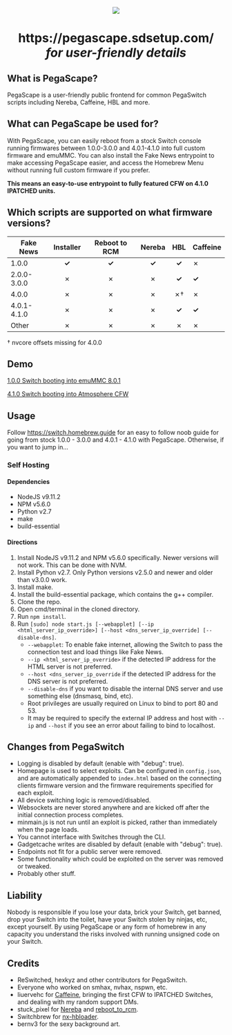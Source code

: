 <p align="center">
  <a href=https://pegascape.sdsetup.com"><img src=https://i.imgur.com/H9ZLk33.png></a>
                                        </p>
                                        
<h1 align=center>https://pegascape.sdsetup.com/<br><i>for user-friendly details</i></h1>

## What is PegaScape?

PegaScape is a user-friendly public frontend for common PegaSwitch scripts including Nereba, Caffeine, HBL and more.

## What can PegaScape be used for?

With PegaScape, you can easily reboot from a stock Switch console running firmwares between 1.0.0-3.0.0 and 4.0.1-4.1.0 into full custom firmware and emuMMC. You can also install the Fake News entrypoint to make accessing PegaScape easier, and access the Homebrew Menu without running full custom firmware if you prefer.

**This means an easy-to-use entrypoint to fully featured CFW on 4.1.0 IPATCHED units.**

## Which scripts are supported on what firmware versions?

Fake News | Installer |	Reboot to RCM |	Nereba | HBL | Caffeine
------------|:-----------:|:---------------:|:--------:|:------:|----------
1.0.0 |	**✓** |	**✓** |	**✓** |	**✓** |	✗
2.0.0-3.0.0 |	✗ |	✗ |	✗ |	**✓** |	**✓**
4.0.0 |	✗ |	✗ |	✗ |	✗† | 	✗
4.0.1-4.1.0 |	✗ |	✗ |	✗ |	**✓** | 	**✓**
Other |	✗ |	✗ |	✗ |	✗ | 	✗

† nvcore offsets missing for 4.0.0

## Demo

[1.0.0 Switch booting into emuMMC 8.0.1](https://www.youtube.com/watch?v=hjZvmoRjA1U)

[4.1.0 Switch booting into Atmosphere CFW](https://www.youtube.com/watch?v=DBVjrjoZO8w)


## Usage

Follow https://switch.homebrew.guide for an easy to follow noob guide for going from stock 1.0.0 - 3.0.0 and 4.0.1 - 4.1.0 with PegaScape. Otherwise, if you want to jump in...

### Self Hosting

#### Dependencies
* NodeJS v9.11.2
* NPM v5.6.0
* Python v2.7
* make
* build-essential

#### Directions
1. Install NodeJS v9.11.2 and NPM v5.6.0 specifically. Newer versions will not work. This can be done with NVM.
2. Install Python v2.7. Only Python versions v2.5.0 and newer and older than v3.0.0 work.
3. Install make.
4. Install the build-essential package, which contains the g++ compiler.
5. Clone the repo.
6. Open cmd/terminal in the cloned directory.
7. Run `npm install`.
8. Run `[sudo] node start.js [--webapplet] [--ip <html_server_ip_override>] [--host <dns_server_ip_override] [--disable-dns]`.
    * `--webapplet`: To enable fake internet, allowing the Switch to pass the connection test and load things like Fake News.
    * `--ip <html_server_ip_override>` if the detected IP address for the HTML server is not preferred.
    * `--host <dns_server_ip_override` if the detected IP address for the DNS server is not preferred.
    * `--disable-dns` if you want to disable the internal DNS server and use something else (dnsmasq, bind, etc).
    * Root privileges are usually required on Linux to bind to port 80 and 53.
    * It may be required to specify the external IP address and host  with `--ip` and `--host` if you see an error about failing to bind to localhost.

## Changes from PegaSwitch

* Logging is disabled by default (enable with "debug": true).
* Homepage is used to select exploits. Can be configured in `config.json`, and are automatically appended to `index.html` based on the connecting clients firmware version and the firmware requirements specified for each exploit.
* All device switching logic is removed/disabled.
* Websockets are never stored anywhere and are kicked off after the initial connection process completes.
* minmain.js is not run until an exploit is picked, rather than immediately when the page loads.
* You cannot interface with Switches through the CLI.
* Gadgetcache writes are disabled by default (enable with "debug": true).
* Endpoints not fit for a public server were removed.
* Some functionality which could be exploited on the server was removed or tweaked.
* Probably other stuff.

## Liability

Nobody is responsible if you lose your data, brick your Switch, get banned, drop your Switch into the toilet, have your Switch stolen by ninjas, etc, except yourself. By using PegaScape or any form of homebrew in any capacity you understand the risks involved with running unsigned code on your Switch.

## Credits

* ReSwitched, hexkyz and other contributors for PegaSwitch.
* Everyone who worked on smhax, nvhax, nspwn, etc.
* liuervehc for <a href="https://github.com/liuervehc/caffeine/">Caffeine</a>, bringing the first CFW to IPATCHED Switches, and dealing with my random support DMs.
* stuck_pixel for <a href="https://github.com/pixel-stuck/nereba/">Nereba</a> and <a href="https://github.com/pixel-stuck/reboot_to_rcm">reboot_to_rcm</a>.
* Switchbrew for <a href="https://github.com/switchbrew/nx-hbloader">nx-hbloader</a>.
* bernv3 for the sexy background art.
